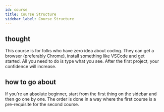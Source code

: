 ```yaml
---
id: course
title: Course Structure
sidebar_label: Course Structure
---
```


## thought

This course is for folks who have zero idea about coding. They can get a browser (preferably Chrome), install something like VSCode and get started. All you need to do is type what you see. After the first project, your confidence will increase.

## how to go about

If you're an absolute beginner, start from the first thing on the sidebar and then go one by one. The order is done in a way where the first course is a pre-requisite for the second course.
